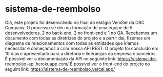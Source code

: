 # sistema-de-reembolso

Olá, este projeto foi desenvolvido no final do estágio VemSer da DBC Company.
O processo se deu na formação de uma equipe de 5 desenvolvedores, 2 no back-end, 2 no front-end e 1 no QA.
Recebemos um documento com todas as diretrizes do projeto e a partir daí, 
fizemos um diagrama de relacionamentos com todas as entidades que iríamos necessitar e começamos a criar nossa API REST.
O projeto foi concluído em 10 dias e apresentado para a diretoria e lideranças da empresa e parceiros.
É possível ver a documentação da API no seguinte link: https://sistema-de-reembolso-api.herokuapp.com/
É possível ver o front-end do projeto no seguint link: https://sistema-de-reembolso.vercel.app/
